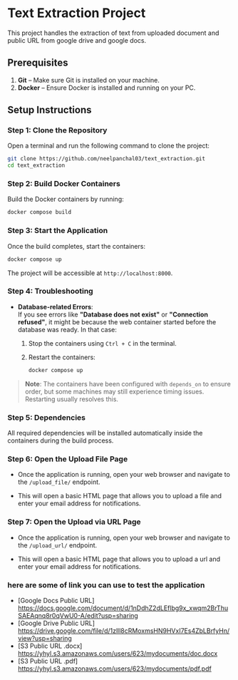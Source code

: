 
# Text Extraction Project

This project handles the extraction of text from uploaded document and public URL from google drive and google docs.

## Prerequisites

1. **Git** – Make sure Git is installed on your machine.
2. **Docker** – Ensure Docker is installed and running on your PC.

## Setup Instructions

### Step 1: Clone the Repository  
Open a terminal and run the following command to clone the project:

```bash
git clone https://github.com/neelpanchal03/text_extraction.git
cd text_extraction
```

### Step 2: Build Docker Containers  
Build the Docker containers by running:

```bash
docker compose build
```

### Step 3: Start the Application  
Once the build completes, start the containers:

```bash
docker compose up
```

The project will be accessible at `http://localhost:8000`.

### Step 4: Troubleshooting  


- **Database-related Errors**:  
  If you see errors like **"Database does not exist"** or **"Connection refused"**, it might be because the web container started before the database was ready. In that case:

  1. Stop the containers using `Ctrl + C` in the terminal.
  2. Restart the containers:

     ```bash
     docker compose up
     ```

> **Note**: The containers have been configured with `depends_on` to ensure order, but some machines may still experience timing issues. Restarting usually resolves this.

### Step 5: Dependencies  
All required dependencies will be installed automatically inside the containers during the build process.

### Step 6: Open the Upload File Page  
- Once the application is running, open your web browser and navigate to the `/upload_file/` endpoint.


- This will open a basic HTML page that allows you to upload a file and enter your email address for notifications.

### Step 7: Open the Upload via URL Page  
- Once the application is running, open your web browser and navigate to the `/upload_url/` endpoint.


- This will open a basic HTML page that allows you to upload a url and enter your email address for notifications.

### here are some of link you can use to test the application

- [Google Docs Public URL] https://docs.google.com/document/d/1nDdhZ2dLEflbg9x_xwqm2BrThuSAEAqnq8r0qVwU0-A/edit?usp=sharing
- [Google Drive Public URL] https://drive.google.com/file/d/1zlll8cRMoxmsHN9HVxI7Es4ZbLBrfyHn/view?usp=sharing
- [S3 Public URL .docx] https://yhyl.s3.amazonaws.com/users/623/mydocuments/doc.docx
- [S3 Public URL .pdf] https://yhyl.s3.amazonaws.com/users/623/mydocuments/pdf.pdf